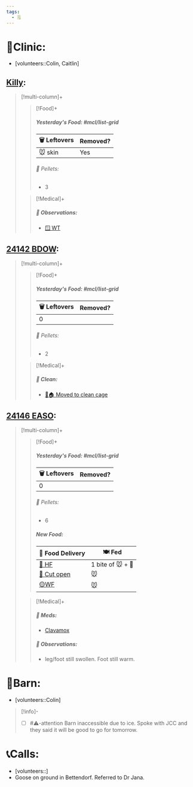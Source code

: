 ```yaml
---
tags:
  - 🗒️
---
```


# 🏥Clinic:
- [volunteers::Colin, Caitlin]

## [Killy](../RARE%20Birds/Ed%20Birds/Killy.md):
> [!multi-column]+
>
>> [!Food]+
>>##### Yesterday's Food: #mcl/list-grid
>> |🗑️ Leftovers| Removed?
>> |---|---|
>>|🐭 skin|Yes
>>
>>###### 💩 Pellets:
>>- 3
>
>> [!Medical]+
>> ##### 🔭 Observations:
>> - [🪟 WT](../Admin/Codes/Window%20time.md)

## [24142 BDOW](../RARE%20Birds/24142%20BDOW.md):
> [!multi-column]+
>
>> [!Food]+
>>##### Yesterday's Food: #mcl/list-grid
>> |🗑️ Leftovers| Removed?
>> |---|---|
>>|0|
>>
>>###### 💩 Pellets:
>>- 2
>
>> [!Medical]+
>>##### 🫧 Clean:
>> - [🧼🏠 Moved to clean cage](../Admin/Codes/Moved%20to%20clean%20cage.md)

## [24146 EASO](../RARE%20Birds/24146%20EASO.md):
> [!multi-column]+
>
>> [!Food]+
>>##### Yesterday's Food: #mcl/list-grid
>> |🗑️ Leftovers| Removed?
>> |---|---|
>>|0|
>>
>>###### 💩 Pellets:
>>- 6
>>
>>##### New Food:
>> |🚚 Food Delivery| 🍽️ Fed|
>> |---|---|
>>|[🫱 HF](../Admin/Codes/Handfed.md)|1 bite of 🐭 + 💊|
>>|[🔪 Cut open](../Admin/Codes/Cut%20open.md)|🐭|
>>|[🟡WF](../Admin/Codes/Whole%20food.md)|🐭|
>
>> [!Medical]+
>>##### 💊 Meds:
>> - [Clavamox](../Admin/Codes/Medication/Clavamox.md)
>>
>> ##### 🔭 Observations:
>> - leg/foot still swollen. Foot still warm.

# 🏡Barn:
- [volunteers::Colin]

> [!info]-
> - [ ] #⚠️-attention Barn inaccessible due to ice. Spoke with JCC and they said it will be good to go for tomorrow.

# 📞Calls:
- [volunteers::]
- Goose on ground in Bettendorf. Referred to Dr Jana.